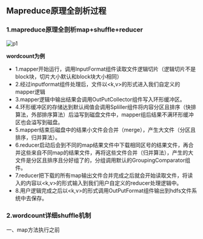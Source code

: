 ## Mapreduce原理全剖析过程

### 1.mapreduce原理全剖析map+shuffle+reducer 

![p1]()

**wordcount为例**

- 1.mapper开始运行，调用InputFormat组件读取文件逻辑切片（逻辑切片不是block块，切片大小默认和block块大小相同）
- 2.经过inputformat组件处理后，文件以<k,v>的形式进入我们自定义的mapper逻辑
- 3.mapper逻辑中输出结果会调用OutPutCollector组件写入环形缓冲区。
- 4.环形缓冲区的存储达到默认阀值会调用Spliller组件将内容分区且排序（快排算法，外部排序算法）后溢写到磁盘文件中，mapper组后结果不满环形缓冲区也会溢写到磁盘。
- 5.mapper结束后磁盘中的结果小文件会合并（merge），产生大文件（分区且排序，归并算法）。
- 6.reducer启动后会到不同的map结果文件中下载相同区号的结果文件，再合并这些来自不同map的结果文件，再将这些文件合并（归并算法），产生的大文件是分区且排序且分好组了的，分组调用默认的GroupingComparator组件。
- 7.reducer把下载的所有map输出文件合并完成之后就会开始读取文件，将读入的内容以<k,v>的形式输入到我们用户自定义的reducer处理逻辑中。
- 8.用户逻辑完成之后以<k,v>的形式调用OutPutFormat组件输出到hdfs文件系统中去保存。

### 2.wordcount详细shuffle机制

一、map方法执行之前




